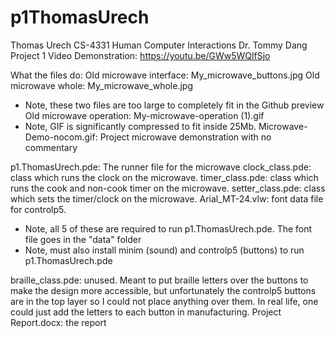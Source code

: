 # p1ThomasUrech
Thomas Urech 
CS-4331 Human Computer Interactions
Dr. Tommy Dang 
Project 1
Video Demonstration: https://youtu.be/GWw5WQlfSjo

What the files do:
Old microwave interface: My_microwave_buttons.jpg
Old microwave whole: My_microwave_whole.jpg
- Note, these two files are too large to completely fit in the Github preview
Old microwave operation: My-microwave-operation (1).gif
-	Note, GIF is significantly compressed to fit inside 25Mb.
Microwave-Demo-nocom.gif: Project microwave demonstration with no commentary

p1.ThomasUrech.pde: The runner file for the microwave
clock_class.pde: class which runs the clock on the microwave.
timer_class.pde: class which runs the cook and non-cook timer on the microwave.
setter_class.pde: class which sets the timer/clock on the microwave.
Arial_MT-24.vlw: font data file for controlp5.
- Note, all 5 of these are required to run p1.ThomasUrech.pde. The font file goes in the "data" folder
- Note, must also install minim (sound) and controlp5 (buttons) to run p1.ThomasUrech.pde

braille_class.pde: unused. Meant to put braille letters over the buttons to make the design more accessible, but unfortunately the controlp5 buttons are in the top layer so I could not place anything over them. In real life, one could just add the letters to each button in manufacturing.
Project Report.docx: the report

